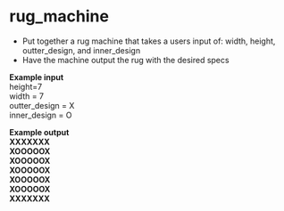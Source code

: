 # rug_machine

*  Put together a rug machine that takes a users input of: width, height, outter_design, and inner_design
*  Have the machine output the rug with the desired specs

<strong>Example input </strong><br>
height=7<br>
width = 7<br>
outter_design = X<br>
inner_design = O<br>

<strong>Example output<strong><br>
XXXXXXX<br>
XOOOOOX<br>
XOOOOOX<br>
XOOOOOX<br>
XOOOOOX<br>
XOOOOOX<br>
XXXXXXX
